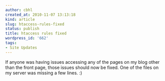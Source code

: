 ```yaml
---
author: cbhl
created_at: 2010-11-07 13:13:18
kind: article
slug: htaccess-rules-fixed
status: publish
title: htaccess rules fixed
wordpress_id: '662'
tags:
- Site Updates
---
```


If anyone was having issues accessing any of the pages on my blog other
than the front page, those issues should now be fixed. One of the files
on my server was missing a few lines. :)
